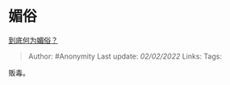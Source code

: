 # 媚俗
[到底何为媚俗？](https://www.zhihu.com/question/27530152/answer/1675103325)

> Author: #Anonymity 
> Last update: *02/02/2022* 
> Links:
> Tags: 

贩毒。